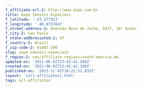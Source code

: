 ```yaml
---
f_affiliate-url-2: http://www.axpe.com.br
title: Axpe Imóveis Especiais
f_latitude: '-23.577923'
f_longitude: '-46.6737847'
f_street-address-2: Avenida Nove de Julho, 5017, 10° Andar­
f_city-2: Sao Paulo­
f_state-addbreviated-2: SP­
f_country-2: Brazil
f_zip-code-2: 01407-200
slug: axpe-imoveis-especiais
f_region-2: cms/affiliate-regions/south-america.md
updated-on: '2021-06-02T23:42:42.200Z'
created-on: '2021-06-02T23:42:42.200Z'
published-on: '2023-12-05T18:21:52.835Z'
layout: '[all-affiliates].html'
tags: all-affiliates
---
```



